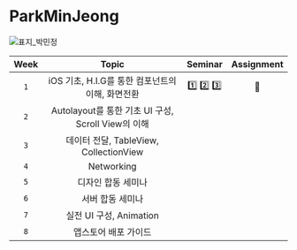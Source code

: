 # ParkMinJeong
![표지_박민정](https://user-images.githubusercontent.com/60260284/113490323-3108cc00-9504-11eb-8abe-f8a1f3be535f.png)

|Week|Topic|Seminar|Assignment|
|:---:|:---:|:---:|:---:|
| `1` | iOS 기초, H.I.G를 통한 컴포넌트의 이해, 화면전환 | [1️⃣](https://mimdoing.tistory.com/entry/iOSSwift-iOS-%EA%B8%B0%EC%B4%88) 2️⃣ 3️⃣ | 🥰 |
| `2` | Autolayout를 통한 기초 UI 구성, Scroll View의 이해 |  |  |
| `3` | 데이터 전달, TableView, CollectionView |  |  |
| `4` | Networking |  |  |
| `5` | 디자인 합동 세미나 |  |  |
| `6` | 서버 합동 세미나 |  |  |
| `7` | 실전 UI 구성, Animation |  |  |
| `8` | 앱스토어 배포 가이드 |  |  |
